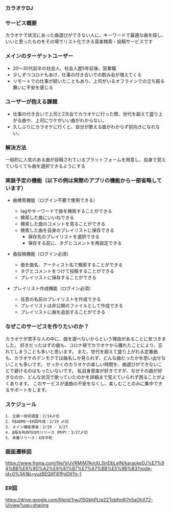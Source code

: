 ### カラオケDJ

### サービス概要
カラオケで状況にあった曲選びができない人に、キーワードで最適な曲を探し、いいと思ったものをその場でリスト化できる音楽検索・投稿サービスです

### メインのターゲットユーザー
- 20〜30代前半の社会人、社会人歴5年前後、営業職
- 少しずつコロナもあけ、仕事の付き合いでの飲み会が増えてくる
- リモートでの仕事が続いたこともあり、上司がいるオフラインでの立ち振る舞いに不安を感じる

### ユーザーが抱える課題
- 仕事の付き合いで上司と2次会でカラオケに行った際、世代を超えて盛り上がる曲や、上司にウケがいい曲がわからない。
- 久しぶりにカラオケに行くと、自分が歌える曲がわからず前向きになれない。

### 解決方法
一般的に人気のある曲が投稿されているプラットフォームを用意し、自身で覚えていなくても曲を選択できるようにする

### 実装予定の機能（以下の例は実際のアプリの機能から一部省略しています）
- 曲検索機能（ログイン不要で使用できる）
  - tagやキーワードで曲を検索することができる
  - 検索した曲にいいねできる
  - 検索した曲のコメントを見ることができる
  - 検索した曲を自身のプレイリストに保存できる
    - 保存先のプレイリストを選択できる
    - 保存する前に、タグとコメントを再設定できる
　
- 曲投稿機能（ログイン必須）
  - 曲を曲名、アーティスト名で検索することができる
  - タグとコメントをつけて投稿することができる
  - プレイリストに保存することができる

- プレイリスト作成機能（ログイン必須）
  - 任意の名前のプレイリストを作成できる
  - プレイリストは非公開のファイルとして作成できる
  - プレイリストに曲を追加することができる

### なぜこのサービスを作りたいのか？
カラオケが苦手な人の中に、曲を選べないからという理由があることに気づきました。
好きだったはずの曲も、コロナ禍でカラオケから離れたことにより、忘れてしまうことも多いと思います。
また、世代を超えて盛り上がれる定番曲も、カラオケのデンモクでは曲名しか見られず、どんな曲だったかを思い出せないことも多いです。
せっかくのカラオケの楽しい時間を、曲選びができないことで避けるのはもったいないです。
私自身音楽が好きですが、なぜその曲が好きなのか、どんな状況で歌っていたのかを詳細まで覚えていられず困ることがよくあります。
このサービスが選曲の不安をなくし、楽しむことのみに集中できるサポートをします。

### スケジュール
```
1. 企画〜技術調査：2/14〆切
2. README〜ER図作成：2/19 〆切
3. メイン機能実装：2/19 - 3/27
4. β版をRUNTEQ内リリース（MVP）：3/27〆切
5. 本番リリース：4月中旬
```

### 画面遷移図
https://www.figma.com/file/VrJVRMjM7AmXL3jnDbLelN/karaokeDJ%E7%94%BB%E9%9D%A2%E9%81%B7%E7%A7%BB%E5%9B%B3?node-id=0%3A1&t=yuzBEQXF81PqDXYs-1

### ER図
https://drive.google.com/file/d/1rwJ15GbhPLtq22Tobfm6I7n5aOhX72-U/view?usp=sharing